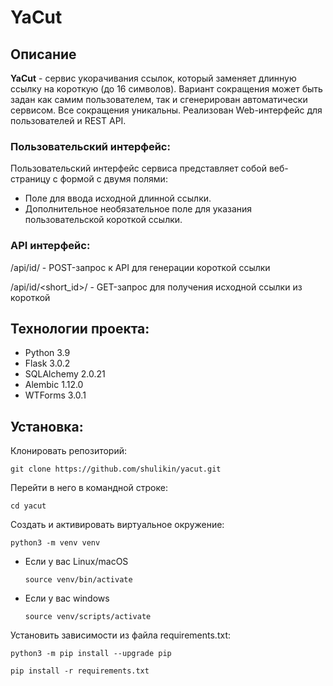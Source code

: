 # YaCut

## Описание
**YaCut** - cервис укорачивания ссылок, который заменяет длинную ссылку на короткую (до 16 символов).
Вариант сокращения может быть задан как самим пользователем, так и сгенерирован автоматически сервисом.
Все сокращения уникальны. Реализован Web-интерфейс для пользователей и REST API.

### Пользовательский интерфейс:

Пользовательский интерфейс сервиса представляет собой веб-страницу с формой с двумя полями:

- Поле для ввода исходной длинной ссылки.
- Дополнительное необязательное поле для указания пользовательской короткой ссылки.

### API интерфейс:

/api/id/ - POST-запрос к API для генерации короткой ссылки

/api/id/<short_id>/ - GET-запрос для получения исходной ссылки из короткой


## Технологии проекта:

- Python 3.9
- Flask 3.0.2
- SQLAlchemy 2.0.21
- Alembic 1.12.0
- WTForms 3.0.1

## Установка:

Клонировать репозиторий:

```
git clone https://github.com/shulikin/yacut.git
```

Перейти в него в командной строке:

```
cd yacut
```

Cоздать и активировать виртуальное окружение:

```
python3 -m venv venv
```

* Если у вас Linux/macOS

    ```
    source venv/bin/activate
    ```

* Если у вас windows

    ```
    source venv/scripts/activate
    ```

Установить зависимости из файла requirements.txt:

```
python3 -m pip install --upgrade pip
```

```
pip install -r requirements.txt
```
